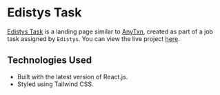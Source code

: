 # Edistys Task

[Edistys Task](https://edistys-task.vercel.app/) is a landing page similar to [AnyTxn](https://anytxn.com/en), created as part of a job task assigned by `Edistys`. You can view the live project [here](https://edistys-task.vercel.app/).

## Technologies Used
* Built with the latest version of React.js.
* Styled using Tailwind CSS.